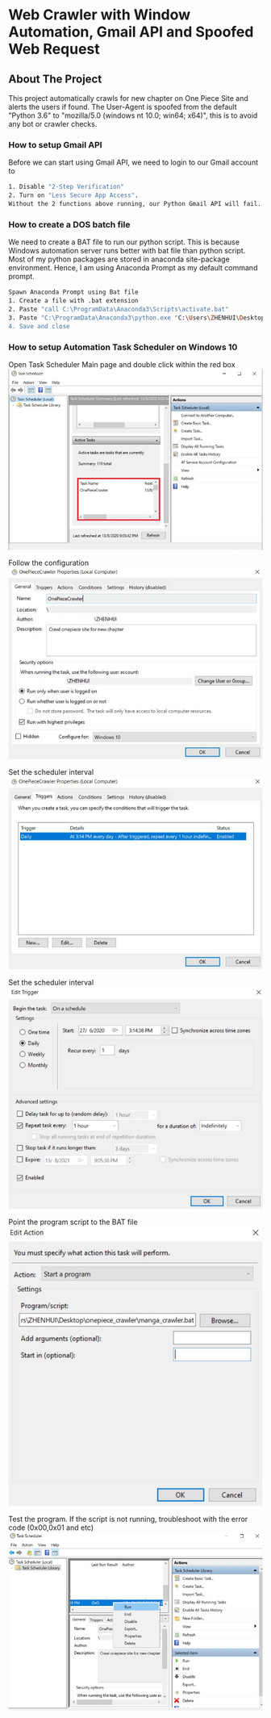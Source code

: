 # Web Crawler with Window Automation, Gmail API and Spoofed Web Request


<!-- ABOUT THE PROJECT -->
## About The Project
This project automatically crawls for new chapter on One Piece Site and alerts the users if found. 
The User-Agent is spoofed from the default "Python 3.6" to "mozilla/5.0 (windows nt 10.0; win64; x64)", this is to avoid any bot or crawler checks.


### How to setup Gmail API
Before we can start using Gmail API, we need to login to our Gmail account to 
```sh
1. Disable "2-Step Verification"
2. Turn on "Less Secure App Access". 
Without the 2 functions above running, our Python Gmail API will fail. Both functions can be managed at "Manage your Google Account" -> "Security", after which enter the sender credentials and recipients' email addresses in the python code.
```

### How to create a DOS batch file
We need to create a BAT file to run our python script. This is because Windows automation server runs better with bat file than python script.
Most of my python packages are stored in anaconda site-package environment. Hence, I am using Anaconda Prompt as my default command prompt.
```sh
Spawn Anaconda Prompt using Bat file
1. Create a file with .bat extension
2. Paste "call C:\ProgramData\Anaconda3\Scripts\activate.bat"
3. Paste "C:\ProgramData\Anaconda3\python.exe "C:\Users\ZHENHUI\Desktop\onepiece_crawler\manga_crawler.py"
4. Save and close
```

### How to setup Automation Task Scheduler on Windows 10

Open Task Scheduler Main page and double click within the red box
![](images/Task%20Scheduler%20Mainpage.JPG)

Follow the configuration
![](images/Task%20Scheduler%20Properties.JPG)

Set the scheduler interval
![](images/Task%20Scheduler%20Trigger.JPG)

Set the scheduler interval
![](images/Task%20Scheduler%20Trigger2.JPG)

Point the program script to the BAT file
![](images/Task%20Scheduler%20Action.JPG)

Test the program. If the script is not running, troubleshoot with the error code (0x00,0x01 and etc)
![](images/Task%20Scheduler%20Test%20run.jpg)
